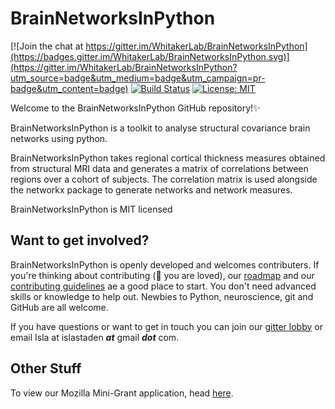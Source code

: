 # BrainNetworksInPython

[![Join the chat at https://gitter.im/WhitakerLab/BrainNetworksInPython](https://badges.gitter.im/WhitakerLab/BrainNetworksInPython.svg)](https://gitter.im/WhitakerLab/BrainNetworksInPython?utm_source=badge&utm_medium=badge&utm_campaign=pr-badge&utm_content=badge) [![Build Status](https://travis-ci.org/WhitakerLab/BrainNetworksInPython.svg?branch=master)](https://travis-ci.org/WhitakerLab/BrainNetworksInPython)
[![License: MIT](https://img.shields.io/badge/License-MIT-yellow.svg)](https://opensource.org/licenses/MIT)

Welcome to the BrainNetworksInPython GitHub repository!:sparkles:

BrainNetworksInPython is a toolkit to analyse structural covariance brain networks using python.  

BrainNetworksInPython takes regional cortical thickness measures obtained from structural MRI data and generates a matrix of correlations between regions over a cohort of subjects. The correlation matrix is used alongside the networkx package to generate networks and network measures.

BrainNetworksInPython is MIT licensed





## Want to get involved?
BrainNetworksInPython is openly developed and welcomes contributers. 
If you're thinking about contributing (:green_heart: you are loved), our [roadmap](https://github.com/WhitakerLab/BrainNetworksInPython/issues/12) and our [contributing guidelines](https://github.com/WhitakerLab/BrainNetworksInPython/blob/master/CONTRIBUTING.md) ae a good place to start. You don't need advanced skills or knowledge to help out. Newbies to Python, neuroscience, git and GitHub are all welcome.

If you have questions or want to get in touch you can join our [gitter lobby](https://gitter.im/WhitakerLab/BrainNetworksInPython?utm_source=badge&utm_medium=badge&utm_campaign=pr-badge&utm_content=badge) or email Isla at islastaden __*at*__ gmail __*dot*__ com.

## Other Stuff


To view our Mozilla Mini-Grant application, head [here](https://github.com/WhitakerLab/WhitakerLabProjectManagement/blob/master/FUNDING_APPLICATIONS/MozillaScienceLabMiniGrant_June2017.md).